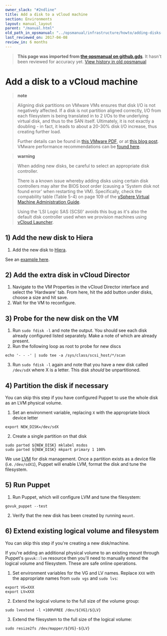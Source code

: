 ```yaml
---
owner_slack: "#2ndline"
title: Add a disk to a vCloud machine
section: Environments
layout: manual_layout
parent: "/manual.html"
old_path_in_opsmanual: "../opsmanual/infrastructure/howto/adding-disks-in-vcloud.md"
last_reviewed_on: 2017-04-08
review_in: 6 months
---
```




> **This page was imported from [the opsmanual on github.gds](https://github.gds/gds/opsmanual)**.
It hasn't been reviewed for accuracy yet.
[View history in old opsmanual](https://github.gds/gds/opsmanual/tree/master/infrastructure/howto/adding-disks-in-vcloud.md)


# Add a disk to a vCloud machine

> **note**

> Aligning disk partitions on VMware VMs ensures that disk I/O is not
> negatively affected. If a disk is not partition aligned correctly, I/O
> from each filesystem is being translated in to 2 I/Os to the
> underlying virtual disk, and thus to the SAN itself. Ultimately, it is
> not exactly a doubling - in fact, it leads to about a 20-30% disk I/O
> increase, thus creating further load.
>
> Further details can be found in [this VMware
> PDF](http://www.vmware.com/pdf/esx3_partition_align.pdf), or at [this
> blog
> post](http://blogs.vmware.com/vsphere/2011/08/guest-os-partition-alignment.html).
> VMware performance recommendations can be [found
> here](http://www.vmware.com/pdf/Perf_Best_Practices_vSphere5.0.pdf).

> **warning**

> When adding new disks, be careful to select an appropriate disk
> controller.
>
> There is a known issue whereby adding disks using certain disk
> controllers may alter the BIOS boot order (causing a 'System disk not
> found error' when restarting the VM). Specifically, check the
> compability table (Table 5-4) on page 109 of the [vSphere Virtual
> Machine Administration
> Guide](http://pubs.vmware.com/vsphere-55/topic/com.vmware.ICbase/PDF/vsphere-esxi-vcenter-server-551-virtual-machine-admin-guide.pdf).
>
> Using the 'LSI Logic SAS (SCSI)' avoids this bug as it's also the
> default disk controller used when we provision machines using [vCloud
> Launcher](http://rubygems.org/gems/vcloud-launcher).

## 1) Add the new disk to Hiera

1)  Add the new disk to
    [Hiera](https://github.com/alphagov/govuk-puppet/tree/master/hieradata).

See an [example
here](https://github.com/alphagov/govuk-puppet/commit/73531ea7a7c28cbbb1c04f41ec5da53b4ff591d2).

## 2) Add the extra disk in vCloud Director

1)  Navigate to the VM Properties in the vCloud Director interface and
    select the 'Hardware' tab. From here, hit the add button under
    disks, choose a size and hit save.
2)  Wait for the VM to reconfigure.

## 3) Probe for the new disk on the VM

1)  Run `sudo fdisk -l` and note the output. You should see each disk
    already configured listed separately. Make a note of which are
    already present.
2)  Run the following loop as root to probe for new discs

<!-- -->

    echo '- - -' | sudo tee -a /sys/class/scsi_host/*/scan

3)  Run `sudo fdisk -l` again and note that you have a new disk called
    `/dev/sdX` where X is a letter. This disk *should* be unpartitioned.

## 4) Partition the disk if necessary

You can skip this step if you have configured Puppet to use the whole
disk as an LVM physical volume.

1)  Set an environment variable, replacing `X` with the appropriate
    block device letter

<!-- -->

    export NEW_DISK=/dev/sdX

2)  Create a single partition on that disk

<!-- -->

    sudo parted ${NEW_DISK} mklabel msdos
    sudo parted ${NEW_DISK} mkpart primary 1 100%

We use [LVM](https://wiki.ubuntu.com/Lvm) for disk management. Once a
partition exists as a device file (i.e. `/dev/sdX1`), Puppet will enable
LVM, format the disk and tune the filesystem.

## 5) Run Puppet

1)  Run Puppet, which will configure LVM and tune the filesystem:

<!-- -->

    govuk_puppet --test

2)  Verify that the new disk has been created by running `mount`.

## 6) Extend existing logical volume and filesystem

You can skip this step if you're creating a new disk/machine.

If you're adding an additional physical volume to an existing mount
through Puppet's `govuk::lvm` resource then you'll need to manually
extend the logical volume and filesystem. These are safe online
operations.

1)  Set environment variables for the VG and LV names. Replace `XXX`
    with the appropriate names from `sudo vgs` and `sudo lvs`:

<!-- -->

    export VG=XXX
    export LV=XXX

2)  Extend the logical volume to the full size of the volume group:

<!-- -->

    sudo lvextend -l +100%FREE /dev/${VG}/${LV}

3)  Extend the filesystem to the full size of the logical volume:

<!-- -->

    sudo resize2fs /dev/mapper/${VG}-${LV}
